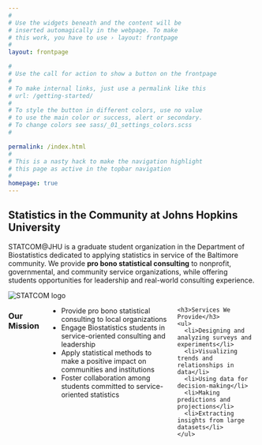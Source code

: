 ```yaml
---
#
# Use the widgets beneath and the content will be
# inserted automagically in the webpage. To make
# this work, you have to use › layout: frontpage
#
layout: frontpage

#
# Use the call for action to show a button on the frontpage
#
# To make internal links, just use a permalink like this
# url: /getting-started/
#
# To style the button in different colors, use no value
# to use the main color or success, alert or secondary.
# To change colors see sass/_01_settings_colors.scss
#

permalink: /index.html
#
# This is a nasty hack to make the navigation highlight
# this page as active in the topbar navigation
#
homepage: true
---
```

## Statistics in the Community at Johns Hopkins University

STATCOM@JHU is a graduate student organization in the Department of Biostatistics dedicated to applying statistics in service of the Baltimore community. We provide **pro bono statistical consulting** to nonprofit, governmental, and community service organizations, while offering students opportunities for leadership and real-world consulting experience.
<div class="row home-feature">
  <!-- Left: logo or image -->
  <div class="small-12 medium-5 columns">
    <img src="{{ site.baseurl }}/images/statcom_2.png"
         alt="STATCOM logo" class="home-feature__img">
  </div>

  <!-- Right: your lists -->
  <div class="small-12 medium-7 columns">
    <h3>Our Mission</h3>
    <ul>
      <li>Provide pro bono statistical consulting to local organizations</li>
      <li>Engage Biostatistics students in service-oriented consulting and leadership</li>
      <li>Apply statistical methods to make a positive impact on communities and institutions</li>
      <li>Foster collaboration among students committed to service-oriented statistics</li>
    </ul>

    <h3>Services We Provide</h3>
    <ul>
      <li>Designing and analyzing surveys and experiments</li>
      <li>Visualizing trends and relationships in data</li>
      <li>Using data for decision-making</li>
      <li>Making predictions and projections</li>
      <li>Extracting insights from large datasets</li>
    </ul>
  </div>
</div>


